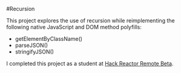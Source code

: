 #Recursion

This project explores the use of recursion while reimplementing the following native JavaScript and DOM method polyfills:

- getElementByClassName()
- parseJSON()
- stringifyJSON()

I completed this project as a student at [Hack Reactor Remote Beta](http://www.hackreactor.com/remote-beta).
